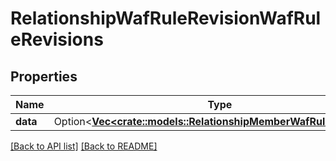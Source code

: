 # RelationshipWafRuleRevisionWafRuleRevisions

## Properties

Name | Type | Description | Notes
------------ | ------------- | ------------- | -------------
**data** | Option<[**Vec&lt;crate::models::RelationshipMemberWafRuleRevision&gt;**](RelationshipMemberWafRuleRevision.md)> |  | 

[[Back to API list]](../README.md#documentation-for-api-endpoints) [[Back to README]](../README.md)


